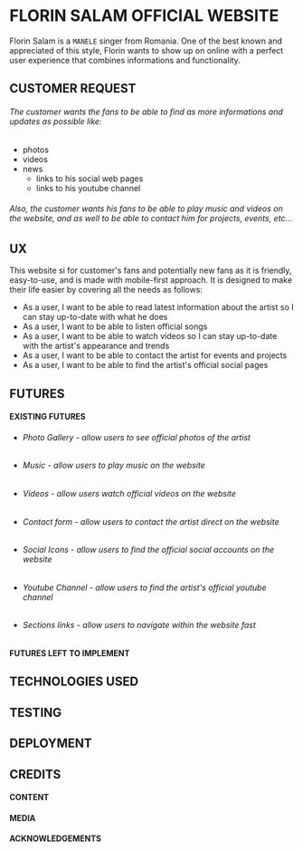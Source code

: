 # FLORIN SALAM OFFICIAL WEBSITE

Florin Salam is a `MANELE` singer from Romania. One of the best known and appreciated of this style, Florin
wants to show up on online with a perfect user experience that combines informations and functionality.


## CUSTOMER REQUEST

###### The customer wants the fans to be able to find as more informations and updates as possible like:
* photos
* videos
* news
    * links to his social web pages 
    * links to his youtube channel
###### Also, the customer wants his fans to be able to play music and videos on the website, and as well to be able to contact him for projects, events, etc...


## UX

This website si for customer's fans and potentially new fans as it is friendly, easy-to-use, and is made with mobile-first approach.
It is designed to make their life easier by covering all the needs as follows:
* As a user, I want to be able to read latest information about the artist so I can stay up-to-date with what he does
* As a user, I want to be able to listen official songs
* As a user, I want to be able to watch videos so I can stay up-to-date with the artist's appearance and trends
* As a user, I want to be able to contact the artist for events and projects
* As a user, I want to be able to find the artist's official social pages

## FUTURES

#### EXISTING FUTURES

* ###### Photo Gallery - allow users to see official photos of the artist
* ###### Music - allow users to play music on the website
* ###### Videos - allow users watch official videos on the website
* ###### Contact form - allow users to contact the artist direct on the website
* ###### Social Icons - allow users to find the official social accounts on the website
* ###### Youtube Channel - allow users to find the artist's official youtube channel
* ###### Sections links - allow users to navigate within the website fast

#### FUTURES LEFT TO IMPLEMENT


## TECHNOLOGIES USED


## TESTING


## DEPLOYMENT


## CREDITS

#### CONTENT

#### MEDIA 

#### ACKNOWLEDGEMENTS



